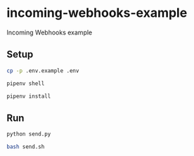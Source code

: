 # incoming-webhooks-example
Incoming Webhooks example

## Setup

```bash
cp -p .env.example .env
```

```bash
pipenv shell
```

```bash
pipenv install
```

## Run

```bash
python send.py
```

```bash
bash send.sh
```
